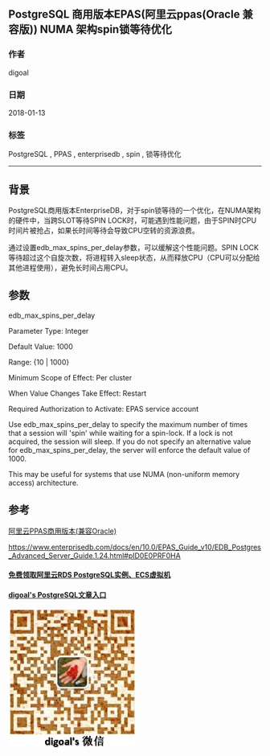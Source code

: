 ## PostgreSQL 商用版本EPAS(阿里云ppas(Oracle 兼容版)) NUMA 架构spin锁等待优化   
                                    
### 作者                                    
digoal                                    
                                    
### 日期                                    
2018-01-13                                   
                                    
### 标签                                    
PostgreSQL , PPAS , enterprisedb , spin , 锁等待优化        
                                    
----                                    
                                    
## 背景          
PostgreSQL商用版本EnterpriseDB，对于spin锁等待的一个优化，在NUMA架构的硬件中，当跨SLOT等待SPIN LOCK时，可能遇到性能问题，由于SPIN时CPU时间片被抢占，如果长时间等待会导致CPU空转的资源浪费。   
   
通过设置edb_max_spins_per_delay参数，可以缓解这个性能问题。SPIN LOCK等待超过这个自旋次数，将进程转入sleep状态，从而释放CPU（CPU可以分配给其他进程使用），避免长时间占用CPU。   
   
## 参数   
edb_max_spins_per_delay   
   
Parameter Type: Integer   
   
Default Value: 1000   
   
Range: {10 | 1000}   
   
Minimum Scope of Effect: Per cluster   
   
When Value Changes Take Effect: Restart   
   
Required Authorization to Activate: EPAS service account   
   
Use edb_max_spins_per_delay to specify the maximum number of times that a session will 'spin' while waiting for a spin-lock. If a lock is not acquired, the session will sleep. If you do not specify an alternative value for edb_max_spins_per_delay, the server will enforce the default value of 1000.   
   
This may be useful for systems that use NUMA (non-uniform memory access) architecture.   
      
## 参考         
   
[阿里云PPAS商用版本(兼容Oracle)](https://www.aliyun.com/product/rds/ppas)             
         
https://www.enterprisedb.com/docs/en/10.0/EPAS_Guide_v10/EDB_Postgres_Advanced_Server_Guide.1.24.html#pID0E0PRF0HA   
  
  
  
  
  
  
  
  
  
  
  
  
  
#### [免费领取阿里云RDS PostgreSQL实例、ECS虚拟机](https://free.aliyun.com/ "57258f76c37864c6e6d23383d05714ea")
  
  
#### [digoal's PostgreSQL文章入口](https://github.com/digoal/blog/blob/master/README.md "22709685feb7cab07d30f30387f0a9ae")
  
  
![digoal's weixin](../pic/digoal_weixin.jpg "f7ad92eeba24523fd47a6e1a0e691b59")
  
  
  
  
  
  
  
